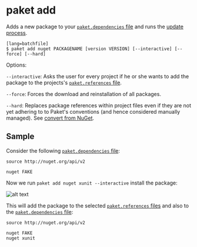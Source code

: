 # paket add

Adds a new package to your [`paket.dependencies` file](dependencies-file.html) and runs the [update process](paket-update.html).

    [lang=batchfile]
    $ paket add nuget PACKAGENAME [version VERSION] [--interactive] [--force] [--hard]

Options:

  `--interactive`: Asks the user for every project if he or she wants to add the package to the projects's [`paket.references` file](references-file.html).

  `--force`: Forces the download and reinstallation of all packages.

  `--hard`: Replaces package references within project files even if they are not yet adhering to to Paket's conventions (and hence considered manually managed). See [convert from NuGet](convert-from-nuget.html).

## Sample

Consider the following [`paket.dependencies` file](dependencies-file.html):

	source http://nuget.org/api/v2

	nuget FAKE

Now we run `paket add nuget xunit --interactive` install the package:

![alt text](img/interactive-add.png "Interactive paket add")

This will add the package to the selected [`paket.references` files](references-file.html) and also to the [`paket.dependencies` file](dependencies-file.html):

	source http://nuget.org/api/v2

	nuget FAKE
	nuget xunit